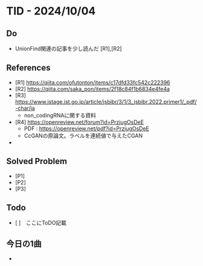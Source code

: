 # TID - 2024/10/04
<!--
## Learnings
- 
- 
-->


## Do
- UnionFind関連の記事を少し読んだ [R1],[R2]

## References
- [R1] https://qiita.com/ofutonton/items/c17dfd33fc542c222396
- [R2] https://qiita.com/saka_pon/items/2f18c84f1b6834e4fe4a
- [R3] https://www.jstage.jst.go.jp/article/jsbibr/3/1/3_jsbibr.2022.primer1/_pdf/-char/ja
    - non_codingRNAに関する資料
- [R4] https://openreview.net/forum?id=PrzjugOsDeE
    - PDF : https://openreview.net/pdf?id=PrzjugOsDeE
    - CcGANの原論文。ラベルを連続値で与えたCGAN
- 

## Solved Problem
- [P1] 
- [P2] 
- [P3] 


## Todo
- [ ]　ここにToDO記載

## 今日の1曲
- 
